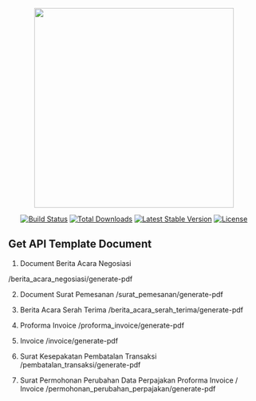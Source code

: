 <p align="center"><a href="https://laravel.com" target="_blank"><img src="https://raw.githubusercontent.com/laravel/art/master/logo-lockup/5%20SVG/2%20CMYK/1%20Full%20Color/laravel-logolockup-cmyk-red.svg" width="400"></a></p>

<p align="center">
<a href="https://travis-ci.org/laravel/framework"><img src="https://travis-ci.org/laravel/framework.svg" alt="Build Status"></a>
<a href="https://packagist.org/packages/laravel/framework"><img src="https://img.shields.io/packagist/dt/laravel/framework" alt="Total Downloads"></a>
<a href="https://packagist.org/packages/laravel/framework"><img src="https://img.shields.io/packagist/v/laravel/framework" alt="Latest Stable Version"></a>
<a href="https://packagist.org/packages/laravel/framework"><img src="https://img.shields.io/packagist/l/laravel/framework" alt="License"></a>
</p>

## Get API Template Document

1. Document Berita Acara Negosiasi
<p>/berita_acara_negosiasi/generate-pdf</p>

2. Document Surat Pemesanan
/surat_pemesanan/generate-pdf

3. Berita Acara Serah Terima
/berita_acara_serah_terima/generate-pdf

4. Proforma Invoice
/proforma_invoice/generate-pdf

5. Invoice
/invoice/generate-pdf

6. Surat Kesepakatan Pembatalan Transaksi
/pembatalan_transaksi/generate-pdf

7. Surat Permohonan Perubahan Data Perpajakan Proforma Invoice / Invoice
/permohonan_perubahan_perpajakan/generate-pdf